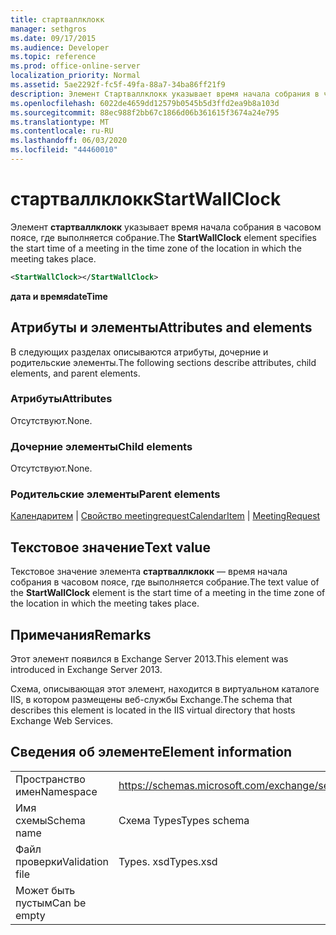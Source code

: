 ```yaml
---
title: стартваллклокк
manager: sethgros
ms.date: 09/17/2015
ms.audience: Developer
ms.topic: reference
ms.prod: office-online-server
localization_priority: Normal
ms.assetid: 5ae2292f-fc5f-49fa-88a7-34ba86ff21f9
description: Элемент Стартваллклокк указывает время начала собрания в часовом поясе, где выполняется собрание.
ms.openlocfilehash: 6022de4659dd12579b0545b5d3ffd2ea9b8a103d
ms.sourcegitcommit: 88ec988f2bb67c1866d06b361615f3674a24e795
ms.translationtype: MT
ms.contentlocale: ru-RU
ms.lasthandoff: 06/03/2020
ms.locfileid: "44460010"
---
```

# <a name="startwallclock"></a><span data-ttu-id="f9675-103">стартваллклокк</span><span class="sxs-lookup"><span data-stu-id="f9675-103">StartWallClock</span></span>

<span data-ttu-id="f9675-104">Элемент **стартваллклокк** указывает время начала собрания в часовом поясе, где выполняется собрание.</span><span class="sxs-lookup"><span data-stu-id="f9675-104">The **StartWallClock** element specifies the start time of a meeting in the time zone of the location in which the meeting takes place.</span></span> 
  
```XML
<StartWallClock></StartWallClock>
```

<span data-ttu-id="f9675-105">**дата и время**</span><span class="sxs-lookup"><span data-stu-id="f9675-105">**dateTime**</span></span>

## <a name="attributes-and-elements"></a><span data-ttu-id="f9675-106">Атрибуты и элементы</span><span class="sxs-lookup"><span data-stu-id="f9675-106">Attributes and elements</span></span>

<span data-ttu-id="f9675-107">В следующих разделах описываются атрибуты, дочерние и родительские элементы.</span><span class="sxs-lookup"><span data-stu-id="f9675-107">The following sections describe attributes, child elements, and parent elements.</span></span>
  
### <a name="attributes"></a><span data-ttu-id="f9675-108">Атрибуты</span><span class="sxs-lookup"><span data-stu-id="f9675-108">Attributes</span></span>

<span data-ttu-id="f9675-109">Отсутствуют.</span><span class="sxs-lookup"><span data-stu-id="f9675-109">None.</span></span>
  
### <a name="child-elements"></a><span data-ttu-id="f9675-110">Дочерние элементы</span><span class="sxs-lookup"><span data-stu-id="f9675-110">Child elements</span></span>

<span data-ttu-id="f9675-111">Отсутствуют.</span><span class="sxs-lookup"><span data-stu-id="f9675-111">None.</span></span>
  
### <a name="parent-elements"></a><span data-ttu-id="f9675-112">Родительские элементы</span><span class="sxs-lookup"><span data-stu-id="f9675-112">Parent elements</span></span>

<span data-ttu-id="f9675-113">[Календаритем](calendaritem.md)  |  [Свойство meetingrequest](meetingrequest.md)</span><span class="sxs-lookup"><span data-stu-id="f9675-113">[CalendarItem](calendaritem.md) | [MeetingRequest](meetingrequest.md)</span></span>
  
## <a name="text-value"></a><span data-ttu-id="f9675-114">Текстовое значение</span><span class="sxs-lookup"><span data-stu-id="f9675-114">Text value</span></span>

<span data-ttu-id="f9675-115">Текстовое значение элемента **стартваллклокк** — время начала собрания в часовом поясе, где выполняется собрание.</span><span class="sxs-lookup"><span data-stu-id="f9675-115">The text value of the **StartWallClock** element is the start time of a meeting in the time zone of the location in which the meeting takes place.</span></span> 
  
## <a name="remarks"></a><span data-ttu-id="f9675-116">Примечания</span><span class="sxs-lookup"><span data-stu-id="f9675-116">Remarks</span></span>

<span data-ttu-id="f9675-117">Этот элемент появился в Exchange Server 2013.</span><span class="sxs-lookup"><span data-stu-id="f9675-117">This element was introduced in Exchange Server 2013.</span></span>
  
<span data-ttu-id="f9675-118">Схема, описывающая этот элемент, находится в виртуальном каталоге IIS, в котором размещены веб-службы Exchange.</span><span class="sxs-lookup"><span data-stu-id="f9675-118">The schema that describes this element is located in the IIS virtual directory that hosts Exchange Web Services.</span></span>
  
## <a name="element-information"></a><span data-ttu-id="f9675-119">Сведения об элементе</span><span class="sxs-lookup"><span data-stu-id="f9675-119">Element information</span></span>

|||
|:-----|:-----|
|<span data-ttu-id="f9675-120">Пространство имен</span><span class="sxs-lookup"><span data-stu-id="f9675-120">Namespace</span></span>  <br/> |https://schemas.microsoft.com/exchange/services/2006/types  <br/> |
|<span data-ttu-id="f9675-121">Имя схемы</span><span class="sxs-lookup"><span data-stu-id="f9675-121">Schema name</span></span>  <br/> |<span data-ttu-id="f9675-122">Схема Types</span><span class="sxs-lookup"><span data-stu-id="f9675-122">Types schema</span></span>  <br/> |
|<span data-ttu-id="f9675-123">Файл проверки</span><span class="sxs-lookup"><span data-stu-id="f9675-123">Validation file</span></span>  <br/> |<span data-ttu-id="f9675-124">Types. xsd</span><span class="sxs-lookup"><span data-stu-id="f9675-124">Types.xsd</span></span>  <br/> |
|<span data-ttu-id="f9675-125">Может быть пустым</span><span class="sxs-lookup"><span data-stu-id="f9675-125">Can be empty</span></span>  <br/> ||
   

